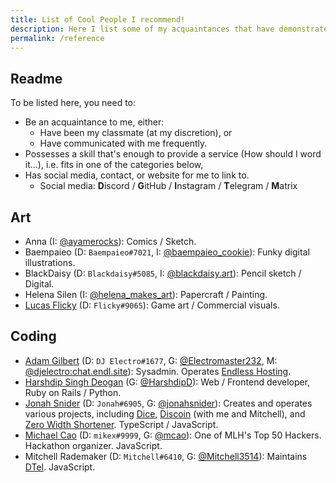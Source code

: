 ```yaml
---
title: List of Cool People I recommend!
description: Here I list some of my acquaintances that have demonstrated certain skills. aka. "People I would provide a reference for".
permalink: /reference
---
```


## Readme

To be listed here, you need to:

* Be an acquaintance to me, either:
  * Have been my classmate (at my discretion), or
  * Have communicated with me frequently.
* Possesses a skill that's enough to provide a service (How should I word it...), i.e. fits in one of the categories below,
* Has social media, contact, or website for me to link to.
  * Social media: **D**iscord / **G**itHub / **I**nstagram / **T**elegram / **M**atrix

## Art
* Anna (I: [@ayamerocks](https://instagram.com/ayamerocks)): Comics / Sketch.
* Baempaieo (D: `Baempaieo#7021`, I: [@baempaieo_cookie](https://instagram.com/baempaieo_cookie)): Funky digital illustrations.
* BlackDaisy (D: `Blackdaisy#5085`, I: [@blackdaisy.art](https://instagram.com/blackdaisy.art)): Pencil sketch / Digital.
* Helena Silen (I: [@helena_makes_art](https://instagram.com/helena_makes_art)): Papercraft / Painting.
* [Lucas Flicky](http://lucasflicky.com/) (D: `Flicky#9065`): Game art / Commercial visuals.

## Coding
* [Adam Gilbert](https://i-am.djelectro.me) (D: `DJ Electro#1677`, G: [@Electromaster232](https://github.com/Electromaster232), M: [@djelectro:chat.endl.site](https://matrix.to/#/@djelectro:chat.endl.site)): Sysadmin. Operates [Endless Hosting](https://theendlessweb.com).
* [Harshdip Singh Deogan](https://hsdeogan.com/) (G: [@HarshdipD](https://github.com/HarshdipD)): Web / Frontend developer, Ruby on Rails / Python.
* [Jonah Snider](https://jonah.pw) (D: `Jonah#6905`, G: [@jonahsnider](https://github.com/jonahsnider)): Creates and operates various projects, including [Dice](https://dice.js.org), [Discoin](https://dash.discoin.zws.im) (with me and Mitchell), and [Zero Width Shortener](https://zws.im). TypeScript / JavaScript.
* [Michael Cao](https://mikecao.me/) (D: `mikex#9999`, G: [@mcao](https://github.com/mcao)): One of MLH's Top 50 Hackers. Hackathon organizer. JavaScript.
* Mitchell Rademaker (D: `Mitchell#6410`, G: [@Mitchell3514](https://github.com/Mitchell3514)): Maintains [DTel](https://dtel.austinhuang.me). JavaScript.
